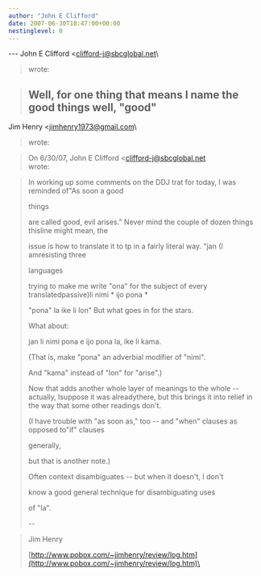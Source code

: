 ```yaml
---
author: "John E Clifford"
date: 2007-06-30T18:47:00+00:00
nestinglevel: 0
---
```

\---
 John E Clifford <[clifford-j@sbcglobal.net](mailto://clifford-j@sbcglobal.net)\
> wrote:

> Well, for one thing that means I name the good things well, "good"
> ---
 Jim Henry <[jimhenry1973@gmail.com](mailto://jimhenry1973@gmail.com)\
> wrote:

>> 
> On 6/30/07, John E Clifford <[clifford-j@sbcglobal.net](mailto://clifford-j@sbcglobal.net)\
> wrote:

> 
> 
> In working up some comments on the DDJ trat for today, I was reminded of"As soon a good
> 
> things
> 
> 
> are called good, evil arises." Never mind the couple of dozen things thisline might mean,
> the
> 
> 
> issue is how to translate it to tp in a fairly literal way. "jan (I amresisting three
> 
> languages
> 
> 
> trying to make me write "ona" for the subject of every translatedpassive)li nimi \* ijo pona
> \*
> 
> 
> "pona" la ike li lon" But what goes in for the stars.
> 
>> 
> What about:
> 
>> 
> jan li nimi pona e ijo pona la, ike li kama.
> 
>> 
> (That is, make "pona" an adverbial modifier of "nimi".
> 
> And "kama" instead of "lon" for "arise".)
> 
>Now that adds another whole layer of meanings to the whole --
 actually, Isuppose it was alreadythere, but this brings it into relief in the way that some other readings don't.
> 
>> 
> 
> (I have trouble with "as soon as," too --
 and "when" clauses as opposed to"if" clauses
> 
> generally,
> 
> 
> but that is another note.)
> 
>> 
> Often context disambiguates --
 but when it doesn't, I don't
> 
> know a good general technique for disambiguating uses
> 
> of "la".
> 
>> 
> --

> 
> Jim Henry
> 
> [http://www.pobox.com/~jimhenry/review/log.htm](http://www.pobox.com/~jimhenry/review/log.htm)\
> 
>>>